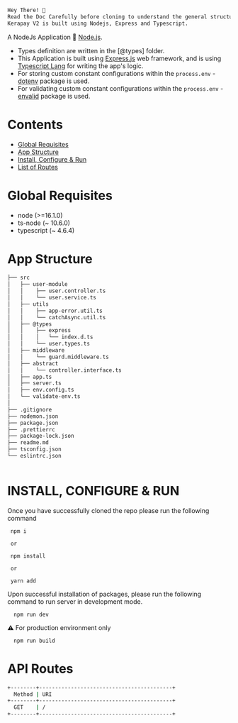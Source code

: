 ```bash
Hey There! 🙌
Read the Doc Carefully before cloning to understand the general structure of the application.
Kerapay V2 is built using Nodejs, Express and Typescript.
```

A NodeJs Application 🚀 [Node.js](https://nodejs.org/en).

- Types definition are written in the [@types] folder.
- This Application is built using [Express.js](https://expressjs.com/) web framework, and is using [Typescript Lang](https://www.typescriptlang.org/) for writing the app's logic.
- For storing custom constant configurations within the `process.env` - [dotenv](https://www.npmjs.com/package/dotenv) package is used.
- For validating custom constant configurations within the `process.env` - [envalid](https://www.npmjs.com/package/envalid) package is used.

# Contents

- [Global Requisites](#global-requisites)
- [App Structure](#app-structure)
- [Install, Configure & Run](#install-configure--run)
- [List of Routes](#list-of-routes)

# Global Requisites

- node (>=16.1.0)
- ts-node (~ 10.6.0)
- typescript (~ 4.6.4)

# App Structure

```bash
├── src
│   ├── user-module
│   │    ├── user.controller.ts
│   │    └── user.service.ts
│   ├── utils
│   │    ├── app-error.util.ts
│   │    └── catchAsync.util.ts
│   ├── @types
│   │    ├── express
│   │    │   └── index.d.ts
│   │    └── user.types.ts
│   ├── middleware
│   │    └── guard.middleware.ts
│   ├── abstract
│   │    └── controller.interface.ts
│   ├── app.ts
│   ├── server.ts
│   ├── env.config.ts
│   └── validate-env.ts
│      
├── .gitignore
├── nodemon.json
├── package.json
├── .prettierrc
├── package-lock.json
├── readme.md
├── tsconfig.json
└── eslintrc.json
   
```

# INSTALL, CONFIGURE & RUN

Once you have successfully cloned the repo please run the following command
```
 npm i
 
 or 
 
 npm install
 
 or 
 
 yarn add  
```

Upon successful installation of packages, please run the following command to run server in development mode.

```
  npm run dev 
```

⚠️ For production environment only
```
  npm run build
```

# API Routes

```sh
+--------+------------------------------------------+
  Method | URI
+--------+------------------------------------------+
  GET    | /
+--------+------------------------------------------+
```
